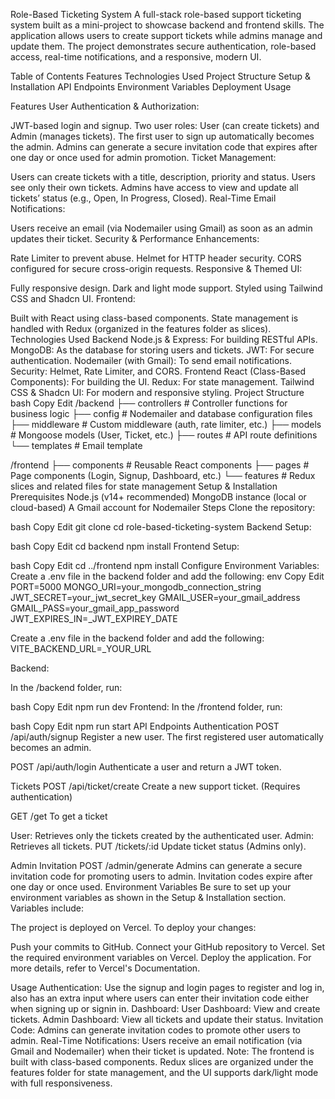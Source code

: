 Role-Based Ticketing System
A full-stack role-based support ticketing system built as a mini-project to showcase backend and frontend skills. The application allows users to create support tickets while admins manage and update them. The project demonstrates secure authentication, role-based access, real-time notifications, and a responsive, modern UI.

Table of Contents
Features
Technologies Used
Project Structure
Setup & Installation
API Endpoints
Environment Variables
Deployment
Usage

Features
User Authentication & Authorization:

JWT-based login and signup.
Two user roles: User (can create tickets) and Admin (manages tickets).
The first user to sign up automatically becomes the admin.
Admins can generate a secure invitation code that expires after one day or once used for admin promotion.
Ticket Management:

Users can create tickets with a title, description, priority and status.
Users see only their own tickets.
Admins have access to view and update all tickets’ status (e.g., Open, In Progress, Closed).
Real-Time Email Notifications:

Users receive an email (via Nodemailer using Gmail) as soon as an admin updates their ticket.
Security & Performance Enhancements:

Rate Limiter to prevent abuse.
Helmet for HTTP header security.
CORS configured for secure cross-origin requests.
Responsive & Themed UI:

Fully responsive design.
Dark and light mode support.
Styled using Tailwind CSS and Shadcn UI.
Frontend:

Built with React using class-based components.
State management is handled with Redux (organized in the features folder as slices).
Technologies Used
Backend
Node.js & Express: For building RESTful APIs.
MongoDB: As the database for storing users and tickets.
JWT: For secure authentication.
Nodemailer (with Gmail): To send email notifications.
Security: Helmet, Rate Limiter, and CORS.
Frontend
React (Class-Based Components): For building the UI.
Redux: For state management.
Tailwind CSS & Shadcn UI: For modern and responsive styling.
Project Structure
bash
Copy
Edit
/backend
├── controllers       # Controller functions for business logic
├── config            # Nodemailer and database configuration files
├── middleware        # Custom middleware (auth, rate limiter, etc.)
├── models            # Mongoose models (User, Ticket, etc.)
├── routes            # API route definitions
└── templates         # Email template

/frontend
├── components        # Reusable React components
├── pages             # Page components (Login, Signup, Dashboard, etc.)
└── features          # Redux slices and related files for state management
Setup & Installation
Prerequisites
Node.js (v14+ recommended)
MongoDB instance (local or cloud-based)
A Gmail account for Nodemailer
Steps
Clone the repository:

bash
Copy
Edit
git clone 
cd role-based-ticketing-system
Backend Setup:

bash
Copy
Edit
cd backend
npm install
Frontend Setup:

bash
Copy
Edit
cd ../frontend
npm install
Configure Environment Variables:
Create a .env file in the backend folder and add the following:
env
Copy
Edit
PORT=5000
MONGO_URI=your_mongodb_connection_string
JWT_SECRET=your_jwt_secret_key
GMAIL_USER=your_gmail_address
GMAIL_PASS=your_gmail_app_password
JWT_EXPIRES_IN=_JWT_EXPIREY_DATE


Create a .env file in the backend folder and add the following:
VITE_BACKEND_URL=_YOUR_URL



Backend:

In the /backend folder, run:

bash
Copy
Edit
npm run dev
Frontend:
In the /frontend folder, run:

bash
Copy
Edit
npm run start
API Endpoints
Authentication
POST /api/auth/signup
Register a new user. The first registered user automatically becomes an admin.

POST /api/auth/login
Authenticate a user and return a JWT token.

Tickets
POST /api/ticket/create
Create a new support ticket. (Requires authentication)

GET /get
To get a ticket

User: Retrieves only the tickets created by the authenticated user.
Admin: Retrieves all tickets.
PUT /tickets/:id
Update ticket status (Admins only).

Admin Invitation
POST /admin/generate
Admins can generate a secure invitation code for promoting users to admin.
Invitation codes expire after one day or once used.
Environment Variables
Be sure to set up your environment variables as shown in the Setup & Installation section. Variables include:

The project is deployed on Vercel. To deploy your changes:

Push your commits to GitHub.
Connect your GitHub repository to Vercel.
Set the required environment variables on Vercel.
Deploy the application.
For more details, refer to Vercel's Documentation.

Usage
Authentication:
Use the signup and login pages to register and log in, also has an extra input where users can enter their invitation code either when signing up or signin in.
Dashboard:
User Dashboard: View and create tickets.
Admin Dashboard: View all tickets and update their status.
Invitation Code:
Admins can generate invitation codes to promote other users to admin.
Real-Time Notifications:
Users receive an email notification (via Gmail and Nodemailer) when their ticket is updated.
Note: The frontend is built with class-based components. Redux slices are organized under the features folder for state management, and the UI supports dark/light mode with full responsiveness.







